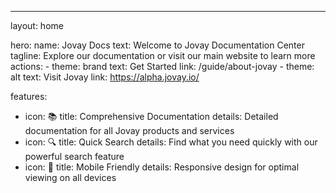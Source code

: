 ---
layout: home

hero:
  name: Jovay Docs
  text: Welcome to Jovay Documentation Center
  tagline: Explore our documentation or visit our main website to learn more
  actions:
    - theme: brand
      text: Get Started
      link: /guide/about-jovay
    - theme: alt
      text: Visit Jovay
      link: https://alpha.jovay.io/

features:
  - icon: 📚
    title: Comprehensive Documentation
    details: Detailed documentation for all Jovay products and services
  - icon: 🔍
    title: Quick Search
    details: Find what you need quickly with our powerful search feature
  - icon: 📱
    title: Mobile Friendly
    details: Responsive design for optimal viewing on all devices

